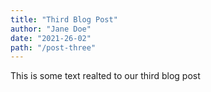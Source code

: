 ```yaml
---
title: "Third Blog Post"
author: "Jane Doe"
date: "2021-26-02"
path: "/post-three"
---
```


This is some text realted to our third blog post
